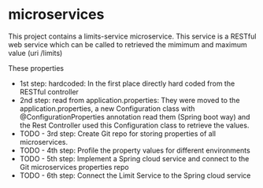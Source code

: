 # microservices

This project contains a limits-service microservice. 
This service is a RESTful web service which can be called to retrieved the mimimum and maximum value (uri /limits)

These properties 
- 1st step: hardcoded: In the first place directly hard coded from the RESTful controller
- 2nd step: read from application.properties: They were moved to the application.properties, a new Configuration class with @ConfigurationProperties annotation read them (Spring boot way) and the Rest Controller used this Configuration class to retrieve the values.
- TODO - 3rd step: Create Git repo for storing properties of all microservices.
- TODO - 4th step: Profile the property values for different environments
- TODO - 5th step: Implement a Spring cloud service and connect to the Git microservices properties repo
- TODO - 6th step: Connect the Limit Service to the Spring cloud service
